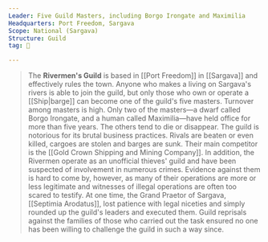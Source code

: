 ```yaml
---
Leader: Five Guild Masters, including Borgo Irongate and Maximilia
Headquarters: Port Freedom, Sargava
Scope: National (Sargava)
Structure: Guild
tag: 👥

---
```


> The **Rivermen's Guild** is based in [[Port Freedom]] in [[Sargava]] and effectively rules the town.
> Anyone who makes a living on Sargava's rivers is able to join the guild, but only those who own or operate a [[Ship|barge]] can become one of the guild's five masters. Turnover among masters is high. Only two of the masters—a dwarf called Borgo Irongate, and a human called Maximilia—have held office for more than five years. The others tend to die or disappear.
> The guild is notorious for its brutal business practices. Rivals are beaten or even killed, cargoes are stolen and barges are sunk. Their main competitor is the [[Gold Crown Shipping and Mining Company]].
> In addition, the Rivermen operate as an unofficial thieves' guild and have been suspected of involvement in numerous crimes. Evidence against them is hard to come by, however, as many of their operations are more or less legitimate and witnesses of illegal operations are often too scared to testify. 
> At one time, the Grand Praetor of Sargava, [[Septimia Arodatus]], lost patience with legal niceties and simply rounded up the guild's leaders and executed them. Guild reprisals against the families of those who carried out the task ensured no one has been willing to challenge the guild in such a way since.







